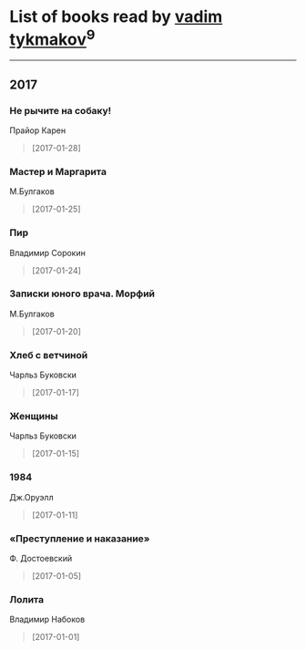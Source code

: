 # List of books read by [vadim tykmakov](https://my.mail.ru/mail/tuell95/)<sup>9</sup>
---

## 2017

### Нe рычите на собаку!
Прайор Карен
> [2017-01-28] 


### Мастер и Маргарита
М.Булгаков
> [2017-01-25] 


### Пир
Владимир Сорокин
> [2017-01-24] 


### Записки юного врача. Морфий
М.Булгаков
> [2017-01-20] 


### Хлеб с ветчиной
Чарльз Буковски
> [2017-01-17] 


### Женщины
Чарльз Буковски
> [2017-01-15] 


### 1984
Дж.Оруэлл
> [2017-01-11] 


### «Преступление и наказание»
Ф. Достоевский
> [2017-01-05] 


### Лолита
Владимир Набоков
> [2017-01-01] 



